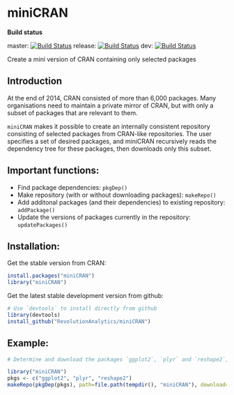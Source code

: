 miniCRAN
========

**Build status**

master: 
[![Build Status](https://travis-ci.org/RevolutionAnalytics/miniCRAN.svg?branch=master)](https://travis-ci.org/RevolutionAnalytics/miniCRAN)
release:
[![Build Status](https://travis-ci.org/RevolutionAnalytics/miniCRAN.svg?branch=release)](https://travis-ci.org/RevolutionAnalytics/miniCRAN)
dev: [![Build Status](https://travis-ci.org/RevolutionAnalytics/miniCRAN.svg?branch=dev)](https://travis-ci.org/RevolutionAnalytics/miniCRAN)

Create a mini version of CRAN containing only selected packages

## Introduction

At the end of 2014, CRAN consisted of more than 6,000 packages.  Many organisations need to maintain a private mirror of CRAN, but with only a subset of packages that are relevant to them.

`miniCRAN` makes it possible to create an internally consistent repository consisting of selected packages from CRAN-like repositories.  The user specifies a set of desired packages, and miniCRAN recursively reads the dependency tree for these packages, then downloads only this subset.  

## Important functions:

* Find package dependencies: `pkgDep()`
* Make repository (with or without downloading packages): `makeRepo()`
* Add additonal packages (and their dependencies) to existing repository: `addPackage()`
* Update the versions of packages currently in the repository: `updatePackages()`

## Installation:

Get the stable version from CRAN:

```r
install.packages("miniCRAN")
library("miniCRAN")
```


Get the latest stable development version from github:

```r
# Use `devtools` to install directly from github
library(devtools)
install_github("RevolutionAnalytics/miniCRAN")
```
    
## Example:

```r
# Determine and download the packages `ggplot2`, `plyr` and `reshape2`, including their dependencies:

library("miniCRAN")
pkgs <- c("ggplot2", "plyr", "reshape2")
makeRepo(pkgDep(pkgs), path=file.path(tempdir(), "miniCRAN"), download=TRUE)
```
